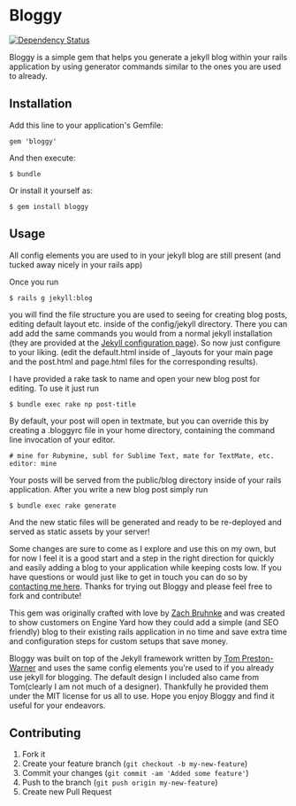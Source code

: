 # Bloggy

[![Dependency Status](https://gemnasium.com/erictheise/bloggy.png)](https://gemnasium.com/erictheise/bloggy)

Bloggy is a simple gem that helps you generate a jekyll blog within your rails application by using generator commands similar to the ones you are used to already.

## Installation

Add this line to your application's Gemfile:

    gem 'bloggy'

And then execute:

    $ bundle

Or install it yourself as:

    $ gem install bloggy

## Usage

All config elements you are used to in your jekyll blog are still present (and tucked away nicely in your rails app)

Once you run

    $ rails g jekyll:blog

you will find the file structure you are used to seeing for creating blog posts, editing default layout etc. inside of the config/jekyll directory. There you can add add the same commands you would from a normal jekyll installation (they are provided at the <a href="https://github.com/mojombo/jekyll/wiki/Configuration">Jekyll configuration page</a>). So now just configure to your liking. (edit the default.html inside of _layouts for your main page and the post.html and page.html files for the corresponding results).

I have provided a rake task to name and open your new blog post for editing. To use it just run

    $ bundle exec rake np post-title

By default, your post will open in textmate, but you can override this by creating a .bloggyrc file in your home directory, containing the command line invocation of your editor.

    # mine for Rubymine, subl for Sublime Text, mate for TextMate, etc.
    editor: mine

Your posts will be served from the public/blog directory inside of your rails application. After you write a new blog post simply run

    $ bundle exec rake generate

And the new static files will be generated and ready to be re-deployed and served as static assets by your server!

Some changes are sure to come as I explore and use this on my own, but for now I feel it is a good start and a step in the right direction for quickly and easily adding a blog to your application while keeping costs low. If you have questions or would just like to get in touch you can do so by <a href="http://zachbruhnke.com/contact">contacting me here</a>. Thanks for trying out Bloggy and please feel free to fork and contribute!


This gem was originally crafted with love by <a href="http://zachbruhnke.com/">Zach Bruhnke</a> and was created to show customers on Engine Yard how they could add a simple (and SEO friendly) blog to their existing rails application in no time and save extra time and configuration steps for custom setups that save money.

Bloggy was built on top of the Jekyll framework written by <a href="http://tom.preston-werner.com/">Tom Preston-Warner</a> and uses the same config elements you're used to if you already use jekyll for blogging. The default design I included also came from Tom(clearly I am not much of a designer). Thankfully he provided them under the MIT license for us all to use. Hope you enjoy Bloggy and find it useful for your endeavors.

## Contributing

1. Fork it
2. Create your feature branch (`git checkout -b my-new-feature`)
3. Commit your changes (`git commit -am 'Added some feature'`)
4. Push to the branch (`git push origin my-new-feature`)
5. Create new Pull Request
